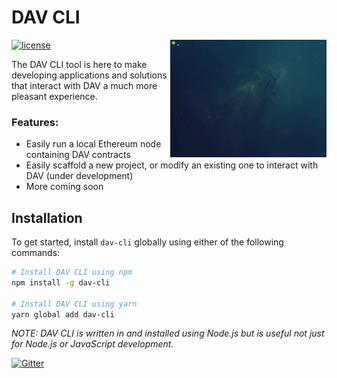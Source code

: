 # DAV CLI
<img src="./resources/images/dav-cli.gif" width="250" align="right" />

[![license](https://img.shields.io/github/license/DAVFoundation/dav-cli.svg?style=flat-square)](https://github.com/DAVFoundation/dav-cli/blob/master/LICENSE)

The DAV CLI tool is here to make developing applications and solutions that interact with DAV a much more pleasant experience.

### Features:

* Easily run a local Ethereum node containing DAV contracts
* Easily scaffold a new project, or modify an existing one to interact with DAV (under development)
* More coming soon

## Installation

To get started, install `dav-cli` globally using either of the following commands:

```bash
# Install DAV CLI using npm
npm install -g dav-cli

# Install DAV CLI using yarn
yarn global add dav-cli
```

*NOTE: DAV CLI is written in and installed using Node.js but is useful not just for Node.js or JavaScript development.*

[![Gitter](https://img.shields.io/gitter/room/DAVFoundation/DAV-Contributors.svg?style=flat-square)](https://gitter.im/DAVFoundation/DAV-Contributors)
